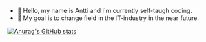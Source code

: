 - 👋 Hello, my name is Antti and I´m currently self-taugh coding.
- 🌱 My goal is to change field in the IT-industry in the near future.



<!---
Kalczio/Kalczio is a ✨ special ✨ repository because its `README.md` (this file) appears on your GitHub profile.
You can click the Preview link to take a look at your changes.
--->
[![Anurag's GitHub stats](https://github-readme-stats.vercel.app/api?username=Kalczio)](https://github.com/anuraghazra/github-readme-stats)
